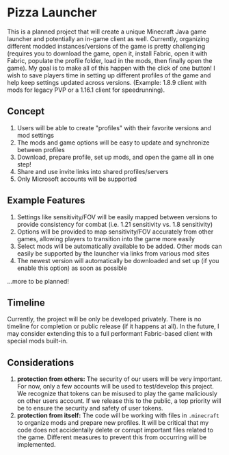 # Pizza Launcher
This is a planned project that will create a unique Minecraft Java game launcher and potentially an in-game client as well. Currently, organizing different modded instances/versions of the game is pretty challenging (requires you to download the game, open it, install Fabric, open it with Fabric, populate the profile folder, load in the mods, then finally open the game). My goal is to make all of this happen with the click of one button! I wish to save players time in setting up different profiles of the game and help keep settings updated across versions. (Example: 1.8.9 client with mods for legacy PVP or a 1.16.1 client for speedrunning).

## Concept
1. Users will be able to create "profiles" with their favorite versions and mod settings
2. The mods and game options will be easy to update and synchronize between profiles
3. Download, prepare profile, set up mods, and open the game all in one step!
4. Share and use invite links into shared profiles/servers
5. Only Microsoft accounts will be supported

## Example Features
1. Settings like sensitivity/FOV will be easily mapped between versions to provide consistency for combat (i.e. 1.21 sensitivity vs. 1.8 sensitivity)
2. Options will be provided to map sensitivity/FOV accurately from other games, allowing players to transition into the game more easily
3. Select mods will be automatically available to be added. Other mods can easily be supported by the launcher via links from various mod sites
4. The newest version will automatically be downloaded and set up (if you enable this option) as soon as possible

...more to be planned!

## Timeline
Currently, the project will be only be developed privately. There is no timeline for completion or public release (if it happens at all). In the future, I may consider extending this to a full performant Fabric-based client with special mods built-in.

## Considerations
1. **protection from others:** The security of our users will be very important. For now, only a few accounts will be used to test/develop this project. We recognize that tokens can be misused to play the game maliciously on other users account. If we release this to the public, a top priority will be to ensure the security and safety of user tokens.
2. **protection from itself:** The code will be working with files in `.minecraft` to organize mods and prepare new profiles. It will be critical that my code does not accidentally delete or corrupt important files related to the game. Different measures to prevent this from occurring will be implemented. 
